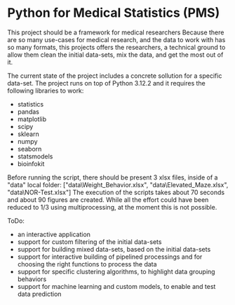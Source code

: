 # Python for Medical Statistics (PMS)

This project should be a framework for medical researchers
Because there are so many use-cases for medical research, and the data to work with has so many formats, this projects offers the researchers, a technical ground to allow them clean the initial data-sets, mix the data, and get the most out of it.

The current state of the project includes a concrete sollution for a specific data-set.
The project runs on top of Python 3.12.2 and it requires the following libraries to work:
- statistics
- pandas
- matplotlib
- scipy
- sklearn
- numpy
- seaborn
- statsmodels
- bioinfokit

Before running the script, there should be present 3 xlsx files, inside of a "data" local folder: ["data\\Weight_Behavior.xlsx", "data\\Elevated_Maze.xlsx", "data\\NOR-Test.xlsx"]
The execution of the scripts takes about 70 seconds and about 90 figures are created.
While all the effort could have been reduced to 1/3 using multiprocessing, at the moment this is not possible.

ToDo:
- an interactive application
- support for custom filtering of the initial data-sets
- support for building mixed data-sets, based on the initial data-sets
- support for interactive building of pipelined processings and for choosing the right functions to process the data
- support for specific clustering algorithms, to highlight data grouping behaviors
- support for machine learning and custom models, to enable and test data prediction

